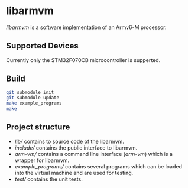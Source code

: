 # libarmvm

*libarmvm* is a software implementation of an Armv6-M processor.

## Supported Devices

Currently only the STM32F070CB microcontroller is supperted.

## Build

``` bash
git submodule init
git submodule update
make example_programs
make
```

## Project structure

- *lib/* contains to source code of the libarmvm.
- *include/* contains the public interface to libarmvm.
- *arm-vm/* contains a command line interface (*arm-vm*) which is a wrapper for libarmvm.
- *example_programs/* contains several programs which can be loaded into the virtual machine and are used for testing.
- *test/* contains the unit tests.

